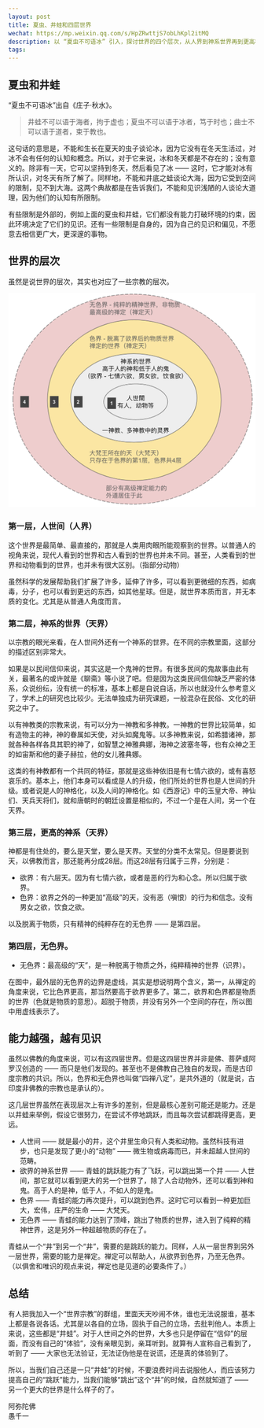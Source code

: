 ```yaml
---
layout: post
title: 夏虫、井蛙和四层世界
wechat: https://mp.weixin.qq.com/s/HpZRwttjS7obLhKpl2itMQ
description: 以 “夏虫不可语冰” 引入，探讨世界的四个层次，从人界到神系世界再到更高神系及无色界，结合禅定与能力阐述人对不同世界的认知，同时提醒人们在未亲身体验前不要盲目争论，应努力提升自我。
tags:
---
```


## 夏虫和井蛙

“夏虫不可语冰”出自《庄子·秋水》。

> 井蛙不可以语于海者，拘于虚也；夏虫不可以语于冰者，笃于时也；曲士不可以语于道者，束于教也。

这句话的意思是，不能和生长在夏天的虫子谈论冰，因为它没有在冬天生活过，对冰不会有任何的认知和概念。所以，对于它来说，冰和冬天都是不存在的；没有意义的。除非有一天，它可以坚持到冬天，然后看见了冰 —— 这时，它才能对冰有所认识，对冬天有所了解了。同样地，不能和井底之蛙谈论大海，因为它受到空间的限制，见不到大海。这两个典故都是在告诉我们，不能和见识浅陋的人谈论大道理，因为他们的认知有所限制。

有些限制是外部的，例如上面的夏虫和井蛙，它们都没有能力打破环境的约束，因此环境决定了它们的见识。还有一些限制是自身的，因为自己的见识和偏见，不愿意去相信更广大，更深邃的事物。

## 世界的层次

虽然是说世界的层次，其实也对应了一些宗教的层次。

![四层世界](../images/2024-08-19-17-33-45.png)

### 第一层，人世间（人界）

这个世界是最简单、最直接的，那就是人类用肉眼所能观察到的世界。以普通人的视角来说，现代人看到的世界和古人看到的世界也并未不同。甚至，人类看到的世界和动物看到的世界，也并未有很大区别。（指部分动物）

虽然科学的发展帮助我们扩展了许多，延伸了许多，可以看到更微细的东西，如病毒，分子，也可以看到更远的东西，如其他星球。但是，就世界本质而言，并无本质的变化。尤其是从普通人角度而言。

### 第二层，神系的世界（天界）

以宗教的眼光来看，在人世间外还有一个神系的世界。在不同的宗教里面，这部分的描述区别非常大。

如果是以民间信仰来说，其实这是一个鬼神的世界。有很多民间的鬼故事由此有关，最著名的或许就是《聊斋》等小说了吧。但是因为这类民间信仰缺乏严密的体系，众说纷纭，没有统一的标准，基本上都是自说自话，所以也就没什么参考意义了，学术上的研究也比较少。无法单独成为研究课题，一般混杂在民俗、文化的研究之中了。

以有神教类的宗教来说，有可以分为一神教和多神教。一神教的世界比较简单，如有造物主的神，神的眷属如天使，对头如魔鬼等。以多神教来说，如希腊诸神，那就各种各样各具其职的神了，如智慧之神雅典娜，海神之波塞冬等，也有众神之王的如宙斯和他的妻子赫拉，他的女儿雅典娜。

这类的有神教都有一个共同的特征，那就是这些神依旧是有七情六欲的，或有喜怒哀乐的。基本上，他们本身可以看成是人的升级，他们所处的世界也是人世间的升级。或者说是人的神格化，以及人间的神格化。如《西游记》中的玉皇大帝、神仙们、天兵天将们，就和唐朝时的朝廷设置是相似的，不过一个是在人间，另一个在天界。

### 第三层，更高的神系（天界）

神都是有住处的，要么是天堂，要么是天界。天堂的分类不太常见。但是要说到天，以佛教而言，那还能再分成28层。而这28层有归属于三界，分别是：

* 欲界：有六层天。因为有七情六欲，或者是恶的行为和心念。所以归属于欲界。
* 色界：欲界之外的一种更加“高级”的天，没有恶（嗔恨）的行为和信念。没有男女之欲，饮食之欲。

以及脱离于物质，只有精神的纯粹存在的无色界 —— 是第四层。

### 第四层，无色界。

* 无色界：最高级的“天”，是一种脱离于物质之外，纯粹精神的世界（识界）。

在图中，最外层的无色界的边界是虚线，其实是想说明两个含义，第一，从禅定的角度来说，它比色界更高，那当然要高于欲界更多了。第二，欲界和色界都是物质的世界（色就是物质的意思）。超脱于物质，并没有另外一个空间的存在，所以图中用虚线表示了。

## 能力越强，越有见识

虽然以佛教的角度来说，可以有这四层世界。但是这四层世界并非是佛、菩萨或阿罗汉创造的 —— 而只是他们发现的。甚至也不是佛教自己独自的发现，而是古印度宗教的共识。所以，色界和无色界也叫做“四禅八定”，是共外道的（就是说，古印度非佛教的宗教也是承认的）。

这几层世界虽然在表现层次上有许多的差别，但是最核心差别可能还是能力。还是以井蛙来举例，假设它很努力，在尝试不停地跳跃，而且每次尝试都跳得更高，更远。

* 人世间 —— 就是最小的井，这个井里生命只有人类和动物。虽然科技有进步，也只是发现了更小的“动物” —— 微生物或病毒而已，并未超越人世间的范畴。
* 欲界的神系世界 —— 青蛙的跳跃能力有了飞跃，可以跳出第一个井 —— 人世间，那它就可以看到更大的另一个世界了，除了人合动物外，还可以看到神和鬼。高于人的是神，低于人，不如人的是鬼。
* 色界 —— 青蛙的能力再次提升，可以跳到色界。这时它可以看到一种更加巨大，宏伟，庄严的生命 —— 大梵天。
* 无色界 —— 青蛙的能力达到了顶峰，跳出了物质的世界，进入到了纯粹的精神世界，这是另外一种超越物质的存在了。

青蛙从一个“井”到另一个“井”，需要的是跳跃的能力。同样，人从一层世界到另外一层世界，需要的能力是禅定。禅定可以帮助人，从欲界到色界，乃至无色界。（以俱舍和唯识的观点来说，禅定也是见道的必要条件了。）

## 总结

有人把我加入一个“世界宗教”的群组，里面天天吵闹不休，谁也无法说服谁，基本上都是各说各话。尤其是以各自的立场，固执于自己的立场，去批判他人。本质上来说，这些都是“井蛙”。对于人世间之外的世界，大多也只是停留在“信仰”的层面，而没有自己的“体验”，没有亲眼见到，亲耳听到。就算有人宣称自己看到了，听到了 —— 大家也无法验证，无法证伪他是在说谎，还是真的体验到了。

所以，当我们自己还是一只“井蛙”的时候，不要浪费时间去说服他人，而应该努力提高自己的“跳跃”能力，当我们能够“跳出”这个“井”的时候，自然就知道了 —— 另一个更大的世界是什么样子的了。

阿弥陀佛<br>
愚千一

